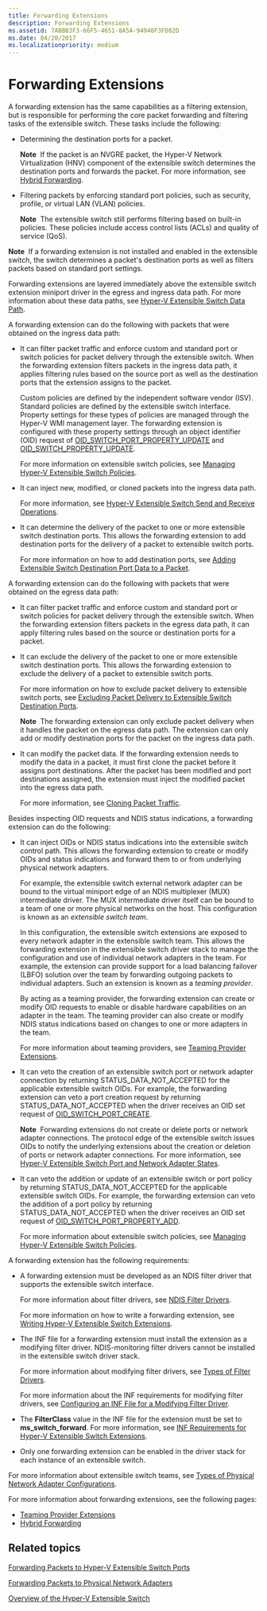 ```yaml
---
title: Forwarding Extensions
description: Forwarding Extensions
ms.assetid: 7ABBB3F3-66F5-4651-8A5A-94940F3FD82D
ms.date: 04/20/2017
ms.localizationpriority: medium
---
```


# Forwarding Extensions


A forwarding extension has the same capabilities as a filtering extension, but is responsible for performing the core packet forwarding and filtering tasks of the extensible switch. These tasks include the following:

-   Determining the destination ports for a packet.

    **Note**  If the packet is an NVGRE packet, the Hyper-V Network Virtualization (HNV) component of the extensible switch determines the destination ports and forwards the packet. For more information, see [Hybrid Forwarding](hybrid-forwarding.md).

     

-   Filtering packets by enforcing standard port policies, such as security, profile, or virtual LAN (VLAN) policies.

    **Note**  The extensible switch still performs filtering based on built-in policies. These policies include access control lists (ACLs) and quality of service (QoS).

     

**Note**  If a forwarding extension is not installed and enabled in the extensible switch, the switch determines a packet's destination ports as well as filters packets based on standard port settings.

 

Forwarding extensions are layered immediately above the extensible switch extension miniport driver in the egress and ingress data path. For more information about these data paths, see [Hyper-V Extensible Switch Data Path](hyper-v-extensible-switch-data-path.md).

A forwarding extension can do the following with packets that were obtained on the ingress data path:

-   It can filter packet traffic and enforce custom and standard port or switch policies for packet delivery through the extensible switch. When the forwarding extension filters packets in the ingress data path, it applies filtering rules based on the source port as well as the destination ports that the extension assigns to the packet.

    Custom policies are defined by the independent software vendor (ISV). Standard policies are defined by the extensible switch interface. Property settings for these types of policies are managed through the Hyper-V WMI management layer. The forwarding extension is configured with these property settings through an object identifier (OID) request of [OID\_SWITCH\_PORT\_PROPERTY\_UPDATE](https://docs.microsoft.com/windows-hardware/drivers/network/oid-switch-port-property-update) and [OID\_SWITCH\_PROPERTY\_UPDATE](https://docs.microsoft.com/windows-hardware/drivers/network/oid-switch-property-update).

    For more information on extensible switch policies, see [Managing Hyper-V Extensible Switch Policies](managing-hyper-v-extensible-switch-extensibility-policies.md).

-   It can inject new, modified, or cloned packets into the ingress data path.

    For more information, see [Hyper-V Extensible Switch Send and Receive Operations](hyper-v-extensible-switch-send-and-receive-operations.md).

-   It can determine the delivery of the packet to one or more extensible switch destination ports. This allows the forwarding extension to add destination ports for the delivery of a packet to extensible switch ports.

    For more information on how to add destination ports, see [Adding Extensible Switch Destination Port Data to a Packet](adding-extensible-switch-destination-port-data-to-a-packet.md).

A forwarding extension can do the following with packets that were obtained on the egress data path:

-   It can filter packet traffic and enforce custom and standard port or switch policies for packet delivery through the extensible switch. When the forwarding extension filters packets in the egress data path, it can apply filtering rules based on the source or destination ports for a packet.

-   It can exclude the delivery of the packet to one or more extensible switch destination ports. This allows the forwarding extension to exclude the delivery of a packet to extensible switch ports.

    For more information on how to exclude packet delivery to extensible switch ports, see [Excluding Packet Delivery to Extensible Switch Destination Ports](excluding-packet-delivery-to-extensible-switch-destination-ports.md).

    **Note**  The forwarding extension can only exclude packet delivery when it handles the packet on the egress data path. The extension can only add or modify destination ports for the packet on the ingress data path.

     

-   It can modify the packet data. If the forwarding extension needs to modify the data in a packet, it must first clone the packet before it assigns port destinations. After the packet has been modified and port destinations assigned, the extension must inject the modified packet into the egress data path.

    For more information, see [Cloning Packet Traffic](cloning-or-duplicating-packet-traffic.md).

Besides inspecting OID requests and NDIS status indications, a forwarding extension can do the following:

-   It can inject OIDs or NDIS status indications into the extensible switch control path. This allows the forwarding extension to create or modify OIDs and status indications and forward them to or from underlying physical network adapters.

    For example, the extensible switch external network adapter can be bound to the virtual miniport edge of an NDIS multiplexer (MUX) intermediate driver. The MUX intermediate driver itself can be bound to a team of one or more physical networks on the host. This configuration is known as an *extensible switch team*.

    In this configuration, the extensible switch extensions are exposed to every network adapter in the extensible switch team. This allows the forwarding extension in the extensible switch driver stack to manage the configuration and use of individual network adapters in the team. For example, the extension can provide support for a load balancing failover (LBFO) solution over the team by forwarding outgoing packets to individual adapters. Such an extension is known as a *teaming provider*.

    By acting as a teaming provider, the forwarding extension can create or modify OID requests to enable or disable hardware capabilities on an adapter in the team. The teaming provider can also create or modify NDIS status indications based on changes to one or more adapters in the team.

    For more information about teaming providers, see [Teaming Provider Extensions](teaming-provider-extensions.md).

-   It can veto the creation of an extensible switch port or network adapter connection by returning STATUS\_DATA\_NOT\_ACCEPTED for the applicable extensible switch OIDs. For example, the forwarding extension can veto a port creation request by returning STATUS\_DATA\_NOT\_ACCEPTED when the driver receives an OID set request of [OID\_SWITCH\_PORT\_CREATE](https://docs.microsoft.com/windows-hardware/drivers/network/oid-switch-port-create).

    **Note**  Forwarding extensions do not create or delete ports or network adapter connections. The protocol edge of the extensible switch issues OIDs to notify the underlying extensions about the creation or deletion of ports or network adapter connections. For more information, see [Hyper-V Extensible Switch Port and Network Adapter States](hyper-v-extensible-switch-port-and-network-adapter-states.md).

     

-   It can veto the addition or update of an extensible switch or port policy by returning STATUS\_DATA\_NOT\_ACCEPTED for the applicable extensible switch OIDs. For example, the forwarding extension can veto the addition of a port policy by returning STATUS\_DATA\_NOT\_ACCEPTED when the driver receives an OID set request of [OID\_SWITCH\_PORT\_PROPERTY\_ADD](https://docs.microsoft.com/windows-hardware/drivers/network/oid-switch-port-property-add).

    For more information about extensible switch policies, see [Managing Hyper-V Extensible Switch Policies](managing-hyper-v-extensible-switch-extensibility-policies.md).

A forwarding extension has the following requirements:

-   A forwarding extension must be developed as an NDIS filter driver that supports the extensible switch interface.

    For more information about filter drivers, see [NDIS Filter Drivers](ndis-filter-drivers2.md).

    For more information on how to write a forwarding extension, see [Writing Hyper-V Extensible Switch Extensions](writing-hyper-v-extensible-switch-extensions.md).

-   The INF file for a forwarding extension must install the extension as a modifying filter driver. NDIS-monitoring filter drivers cannot be installed in the extensible switch driver stack.

    For more information about modifying filter drivers, see [Types of Filter Drivers](types-of-filter-drivers.md).

    For more information about the INF requirements for modifying filter drivers, see [Configuring an INF File for a Modifying Filter Driver](configuring-an-inf-file-for-a-modifying-filter-driver.md).

-   The **FilterClass** value in the INF file for the extension must be set to **ms\_switch\_forward**. For more information, see [INF Requirements for Hyper-V Extensible Switch Extensions](inf-requirements-for-hyper-v-extensions.md).

-   Only one forwarding extension can be enabled in the driver stack for each instance of an extensible switch.

For more information about extensible switch teams, see [Types of Physical Network Adapter Configurations](types-of-physical-network-adapter-configurations.md).

For more information about forwarding extensions, see the following pages:

-   [Teaming Provider Extensions](teaming-provider-extensions.md)
-   [Hybrid Forwarding](hybrid-forwarding.md)

## Related topics


[Forwarding Packets to Hyper-V Extensible Switch Ports](forwarding-packets-to-hyper-v-extensible-switch-ports.md)

[Forwarding Packets to Physical Network Adapters](forwarding-packets-to-physical-network-adapters.md)

[Overview of the Hyper-V Extensible Switch](overview-of-the-hyper-v-extensible-switch.md)

 

 






